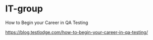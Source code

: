 # IT-group

How to Begin your Career in QA Testing

https://blog.testlodge.com/how-to-begin-your-career-in-qa-testing/
